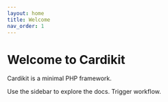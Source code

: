 ```yaml
---
layout: home
title: Welcome
nav_order: 1
---
```


# Welcome to Cardikit

Cardikit is a minimal PHP framework.

Use the sidebar to explore the docs. Trigger workflow.
